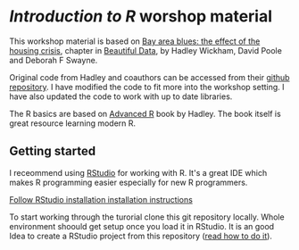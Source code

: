 *Introduction to R* worshop material
==================================

This workshop material is based on [Bay area blues: the effect of the housing crisis][bay-area-blues], chapter in [Beautiful Data](http://www.amazon.com/Beautiful-Data-Stories-Elegant-Solutions/dp/0596157118), by Hadley Wickham, David Poole and Deborah F Swayne.

Original code from Hadley and coauthors can be accessed from their [github repository](https://github.com/hadley/sfhousing). I have modified the code to fit more into the workshop setting. I have also updated the code to work with up to date libraries.

[bay-area-blues]: http://amzn.com/0596157118 "Hadley Wickham and David Poole and Deborah F Swayne, Bay area blues: the effect of the housing crisis, Beautiful data, O'Reilly, 2009"

The R basics are based on [Advanced R](http://adv-r.had.co.nz/) book by Hadley. The book itself is great resource learning modern R.

## Getting started
I receommend using [RStudio](http://www.rstudio.com/products/RStudio/) for working with R. It's a great IDE which makes R programming easier especially for new R programmers.

[Follow RStudio installation installation instructions](http://www.rstudio.com/products/rstudio/download/)

To start working through the turorial clone this git repository locally.
Whole environment shoould get setup once you load it in RStudio. It is an good Idea to create a RStudio project from this repository ([read how to do it](https://support.rstudio.com/hc/en-us/articles/200526207-Using-Projects)).
